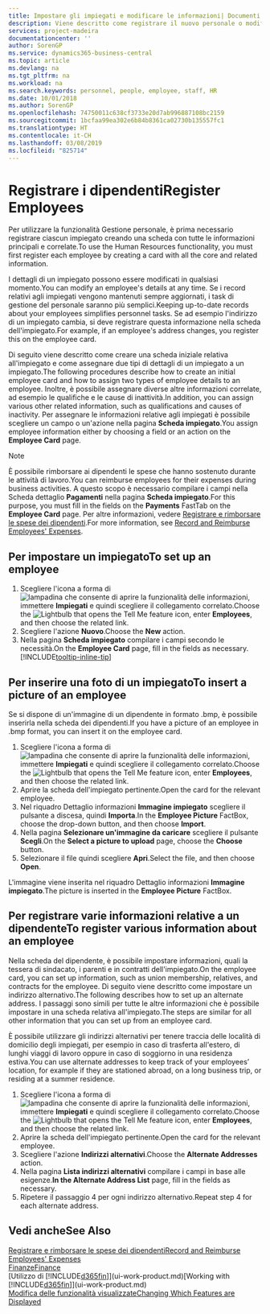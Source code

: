 ```yaml
---
title: Impostare gli impiegati e modificare le informazioni| Documenti Microsoft
description: Viene descritto come registrare il nuovo personale o modificare i dati relativi al personale esistente.
services: project-madeira
documentationcenter: ''
author: SorenGP
ms.service: dynamics365-business-central
ms.topic: article
ms.devlang: na
ms.tgt_pltfrm: na
ms.workload: na
ms.search.keywords: personnel, people, employee, staff, HR
ms.date: 10/01/2018
ms.author: SorenGP
ms.openlocfilehash: 74750011c638cf3733e20d7ab996887108bc2159
ms.sourcegitcommit: 1bcfaa99ea302e6b84b8361ca02730b135557fc1
ms.translationtype: HT
ms.contentlocale: it-CH
ms.lasthandoff: 03/08/2019
ms.locfileid: "825714"
---
```

# <a name="register-employees"></a><span data-ttu-id="c0ec6-103">Registrare i dipendenti</span><span class="sxs-lookup"><span data-stu-id="c0ec6-103">Register Employees</span></span>
<span data-ttu-id="c0ec6-104">Per utilizzare la funzionalità Gestione personale, è prima necessario registrare ciascun impiegato creando una scheda con tutte le informazioni principali e correlate.</span><span class="sxs-lookup"><span data-stu-id="c0ec6-104">To use the Human Resources functionality, you must first register each employee by creating a card with all the core and related information.</span></span>

<span data-ttu-id="c0ec6-105">I dettagli di un impiegato possono essere modificati in qualsiasi momento.</span><span class="sxs-lookup"><span data-stu-id="c0ec6-105">You can modify an employee's details at any time.</span></span> <span data-ttu-id="c0ec6-106">Se i record relativi agli impiegati vengono mantenuti sempre aggiornati, i task di gestione del personale saranno più semplici.</span><span class="sxs-lookup"><span data-stu-id="c0ec6-106">Keeping up-to-date records about your employees simplifies personnel tasks.</span></span> <span data-ttu-id="c0ec6-107">Se ad esempio l'indirizzo di un impiegato cambia, si deve registrare questa informazione nella scheda dell'impiegato.</span><span class="sxs-lookup"><span data-stu-id="c0ec6-107">For example, if an employee's address changes, you register this on the employee card.</span></span>

<span data-ttu-id="c0ec6-108">Di seguito viene descritto come creare una scheda iniziale relativa all'impiegato e come assegnare due tipi di dettagli di un impiegato a un impiegato.</span><span class="sxs-lookup"><span data-stu-id="c0ec6-108">The following procedures describe how to create an initial employee card and how to assign two types of employee details to an employee.</span></span> <span data-ttu-id="c0ec6-109">Inoltre, è possibile assegnare diverse altre informazioni correlate, ad esempio le qualifiche e le cause di inattività.</span><span class="sxs-lookup"><span data-stu-id="c0ec6-109">In addition, you can assign various other related information, such as qualifications and causes of inactivity.</span></span> <span data-ttu-id="c0ec6-110">Per assegnare le informazioni relative agli impiegati è possibile scegliere un campo o un'azione nella pagina **Scheda impiegato**.</span><span class="sxs-lookup"><span data-stu-id="c0ec6-110">You assign employee information either by choosing a field or an action on the **Employee Card** page.</span></span>

> [!NOTE]  
> <span data-ttu-id="c0ec6-111">È possibile rimborsare ai dipendenti le spese che hanno sostenuto durante le attività di lavoro.</span><span class="sxs-lookup"><span data-stu-id="c0ec6-111">You can reimburse employees for their expenses during business activities.</span></span> <span data-ttu-id="c0ec6-112">A questo scopo è necessario compilare i campi nella Scheda dettaglio **Pagamenti** nella pagina **Scheda impiegato**.</span><span class="sxs-lookup"><span data-stu-id="c0ec6-112">For this purpose, you must fill in the fields on the **Payments** FastTab on the **Employee Card** page.</span></span> <span data-ttu-id="c0ec6-113">Per altre informazioni, vedere [Registrare e rimborsare le spese dei dipendenti](finance-how-record-reimburse-employee-expenses.md).</span><span class="sxs-lookup"><span data-stu-id="c0ec6-113">For more information, see [Record and Reimburse Employees' Expenses](finance-how-record-reimburse-employee-expenses.md).</span></span>

## <a name="to-set-up-an-employee"></a><span data-ttu-id="c0ec6-114">Per impostare un impiegato</span><span class="sxs-lookup"><span data-stu-id="c0ec6-114">To set up an employee</span></span>
1. <span data-ttu-id="c0ec6-115">Scegliere l'icona a forma di ![lampadina che consente di aprire la funzionalità delle informazioni](media/ui-search/search_small.png "Informazioni sull'operazione che si desidera eseguire"), immettere **Impiegati** e quindi scegliere il collegamento correlato.</span><span class="sxs-lookup"><span data-stu-id="c0ec6-115">Choose the ![Lightbulb that opens the Tell Me feature](media/ui-search/search_small.png "Tell me what you want to do") icon, enter **Employees**, and then choose the related link.</span></span>
2. <span data-ttu-id="c0ec6-116">Scegliere l'azione **Nuovo**.</span><span class="sxs-lookup"><span data-stu-id="c0ec6-116">Choose the **New** action.</span></span>
3. <span data-ttu-id="c0ec6-117">Nella pagina **Scheda impiegato** compilare i campi secondo le necessità.</span><span class="sxs-lookup"><span data-stu-id="c0ec6-117">On the **Employee Card** page, fill in the fields as necessary.</span></span> [!INCLUDE[tooltip-inline-tip](includes/tooltip-inline-tip_md.md)]

## <a name="to-insert-a-picture-of-an-employee"></a><span data-ttu-id="c0ec6-118">Per inserire una foto di un impiegato</span><span class="sxs-lookup"><span data-stu-id="c0ec6-118">To insert a picture of an employee</span></span>
<span data-ttu-id="c0ec6-119">Se si dispone di un'immagine di un dipendente in formato .bmp, è possibile inserirla nella scheda dei dipendenti.</span><span class="sxs-lookup"><span data-stu-id="c0ec6-119">If you have a picture of an employee in .bmp format, you can insert it on the employee card.</span></span>

1. <span data-ttu-id="c0ec6-120">Scegliere l'icona a forma di ![lampadina che consente di aprire la funzionalità delle informazioni](media/ui-search/search_small.png "Informazioni sull'operazione che si desidera eseguire"), immettere **Impiegati** e quindi scegliere il collegamento correlato.</span><span class="sxs-lookup"><span data-stu-id="c0ec6-120">Choose the ![Lightbulb that opens the Tell Me feature](media/ui-search/search_small.png "Tell me what you want to do") icon, enter **Employees**, and then choose the related link.</span></span>
2. <span data-ttu-id="c0ec6-121">Aprire la scheda dell'impiegato pertinente.</span><span class="sxs-lookup"><span data-stu-id="c0ec6-121">Open the card for the relevant employee.</span></span>
3. <span data-ttu-id="c0ec6-122">Nel riquadro Dettaglio informazioni **Immagine impiegato** scegliere il pulsante a discesa, quindi **Importa**.</span><span class="sxs-lookup"><span data-stu-id="c0ec6-122">In the **Employee Picture** FactBox, choose the drop-down button, and then choose **Import**.</span></span>
4. <span data-ttu-id="c0ec6-123">Nella pagina **Selezionare un'immagine da caricare** scegliere il pulsante **Scegli**.</span><span class="sxs-lookup"><span data-stu-id="c0ec6-123">On the **Select a picture to upload** page, choose the **Choose** button.</span></span>
5. <span data-ttu-id="c0ec6-124">Selezionare il file quindi scegliere **Apri**.</span><span class="sxs-lookup"><span data-stu-id="c0ec6-124">Select the file, and then choose **Open**.</span></span>

<span data-ttu-id="c0ec6-125">L'immagine viene inserita nel riquadro Dettaglio informazioni **Immagine impiegato**.</span><span class="sxs-lookup"><span data-stu-id="c0ec6-125">The picture is inserted in the **Employee Picture** FactBox.</span></span>

## <a name="to-register-various-information-about-an-employee"></a><span data-ttu-id="c0ec6-126">Per registrare varie informazioni relative a un dipendente</span><span class="sxs-lookup"><span data-stu-id="c0ec6-126">To register various information about an employee</span></span>
<span data-ttu-id="c0ec6-127">Nella scheda del dipendente, è possibile impostare informazioni, quali la tessera di sindacato, i parenti e in contratti dell'impiegato.</span><span class="sxs-lookup"><span data-stu-id="c0ec6-127">On the employee card, you can set up information, such as union membership, relatives, and contracts for the employee.</span></span> <span data-ttu-id="c0ec6-128">Di seguito viene descritto come impostare un indirizzo alternativo.</span><span class="sxs-lookup"><span data-stu-id="c0ec6-128">The following describes how to set up an alternate address.</span></span> <span data-ttu-id="c0ec6-129">I passaggi sono simili per tutte le altre informazioni che è possibile impostare in una scheda relativa all'impiegato.</span><span class="sxs-lookup"><span data-stu-id="c0ec6-129">The steps are similar for all other information that you can set up from an employee card.</span></span>

<span data-ttu-id="c0ec6-130">È possibile utilizzare gli indirizzi alternativi per tenere traccia delle località di domicilio degli impiegati, per esempio in caso di trasferta all'estero, di lunghi viaggi di lavoro oppure in caso di soggiorno in una residenza estiva.</span><span class="sxs-lookup"><span data-stu-id="c0ec6-130">You can use alternate addresses to keep track of your employees’ location, for example if they are stationed abroad, on a long business trip, or residing at a summer residence.</span></span>

1. <span data-ttu-id="c0ec6-131">Scegliere l'icona a forma di ![lampadina che consente di aprire la funzionalità delle informazioni](media/ui-search/search_small.png "Informazioni sull'operazione che si desidera eseguire"), immettere **Impiegati** e quindi scegliere il collegamento correlato.</span><span class="sxs-lookup"><span data-stu-id="c0ec6-131">Choose the ![Lightbulb that opens the Tell Me feature](media/ui-search/search_small.png "Tell me what you want to do") icon, enter **Employees**, and then choose the related link.</span></span>
2. <span data-ttu-id="c0ec6-132">Aprire la scheda dell'impiegato pertinente.</span><span class="sxs-lookup"><span data-stu-id="c0ec6-132">Open the card for the relevant employee.</span></span>
3. <span data-ttu-id="c0ec6-133">Scegliere l'azione **Indirizzi alternativi**.</span><span class="sxs-lookup"><span data-stu-id="c0ec6-133">Choose the **Alternate Addresses** action.</span></span>
4. <span data-ttu-id="c0ec6-134">Nella pagina **Lista indirizzi alternativi** compilare i campi in base alle esigenze.</span><span class="sxs-lookup"><span data-stu-id="c0ec6-134">**In the Alternate Address List** page, fill in the fields as necessary.</span></span>
5. <span data-ttu-id="c0ec6-135">Ripetere il passaggio 4 per ogni indirizzo alternativo.</span><span class="sxs-lookup"><span data-stu-id="c0ec6-135">Repeat step 4 for each alternate address.</span></span>

## <a name="see-also"></a><span data-ttu-id="c0ec6-136">Vedi anche</span><span class="sxs-lookup"><span data-stu-id="c0ec6-136">See Also</span></span>
[<span data-ttu-id="c0ec6-137">Registrare e rimborsare le spese dei dipendenti</span><span class="sxs-lookup"><span data-stu-id="c0ec6-137">Record and Reimburse Employees' Expenses</span></span>](finance-how-record-reimburse-employee-expenses.md)  
[<span data-ttu-id="c0ec6-138">Finanze</span><span class="sxs-lookup"><span data-stu-id="c0ec6-138">Finance</span></span>](finance.md)  
<span data-ttu-id="c0ec6-139">[Utilizzo di [!INCLUDE[d365fin](includes/d365fin_md.md)]](ui-work-product.md)</span><span class="sxs-lookup"><span data-stu-id="c0ec6-139">[Working with [!INCLUDE[d365fin](includes/d365fin_md.md)]](ui-work-product.md)</span></span>  
[<span data-ttu-id="c0ec6-140">Modifica delle funzionalità visualizzate</span><span class="sxs-lookup"><span data-stu-id="c0ec6-140">Changing Which Features are Displayed</span></span>](ui-experiences.md)
